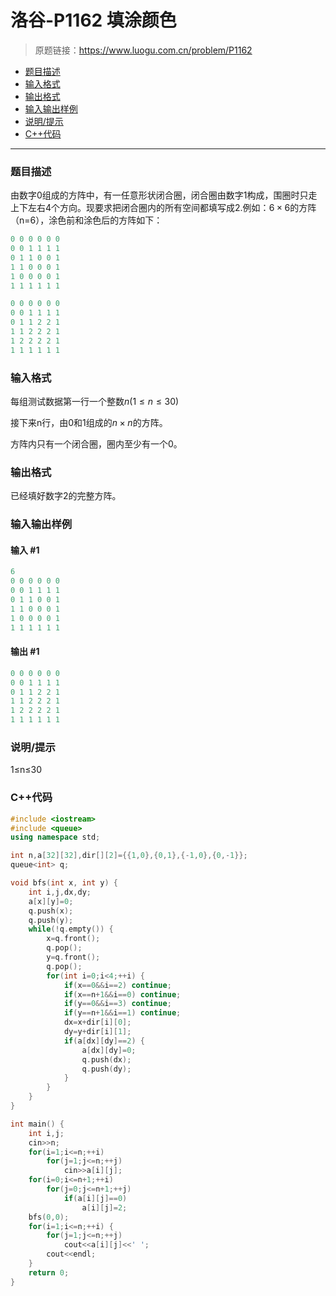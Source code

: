 # 洛谷-P1162 填涂颜色

> 原题链接：https://www.luogu.com.cn/problem/P1162

- [题目描述](#题目描述)
- [输入格式](#输入格式)
- [输出格式](#输出格式)
- [输入输出样例](#输入输出样例)
- [说明/提示](#说明/提示)
- [C++代码](#C++代码)

---

### <a name="题目描述">题目描述</a>

由数字0组成的方阵中，有一任意形状闭合圈，闭合圈由数字1构成，围圈时只走上下左右4个方向。现要求把闭合圈内的所有空间都填写成2.例如：$6  \times 6$的方阵（n=6），涂色前和涂色后的方阵如下：

```c++
0 0 0 0 0 0
0 0 1 1 1 1
0 1 1 0 0 1
1 1 0 0 0 1
1 0 0 0 0 1
1 1 1 1 1 1
```

```c++
0 0 0 0 0 0
0 0 1 1 1 1
0 1 1 2 2 1
1 1 2 2 2 1
1 2 2 2 2 1
1 1 1 1 1 1
```

### <a name="输入格式">输入格式</a>

每组测试数据第一行一个整数$n(1 \le n \le 30)$

接下来n行，由0和1组成的$n \times n$的方阵。

方阵内只有一个闭合圈，圈内至少有一个0。

### <a name="输出格式">输出格式</a>

已经填好数字2的完整方阵。

### <a name="输入输出样例">输入输出样例</a>

#### 输入 #1

```c++
6
0 0 0 0 0 0
0 0 1 1 1 1
0 1 1 0 0 1
1 1 0 0 0 1
1 0 0 0 0 1
1 1 1 1 1 1
```

#### 输出 #1

```c++
0 0 0 0 0 0
0 0 1 1 1 1
0 1 1 2 2 1
1 1 2 2 2 1
1 2 2 2 2 1
1 1 1 1 1 1
```

### <a name="说明/提示">说明/提示</a>

1≤n≤30

### <a name="C++代码">C++代码</a>

```c++
#include <iostream>
#include <queue>
using namespace std;

int n,a[32][32],dir[][2]={{1,0},{0,1},{-1,0},{0,-1}};
queue<int> q;

void bfs(int x, int y) {
    int i,j,dx,dy;
    a[x][y]=0;
    q.push(x);
    q.push(y);
    while(!q.empty()) {
        x=q.front();
        q.pop();
        y=q.front();
        q.pop();
        for(int i=0;i<4;++i) {
            if(x==0&&i==2) continue;
            if(x==n+1&&i==0) continue;
            if(y==0&&i==3) continue;
            if(y==n+1&&i==1) continue;
            dx=x+dir[i][0];
            dy=y+dir[i][1];
            if(a[dx][dy]==2) {
                a[dx][dy]=0;
                q.push(dx);
                q.push(dy);
            }
        }
    }
}

int main() {
    int i,j;
    cin>>n;
    for(i=1;i<=n;++i)
        for(j=1;j<=n;++j)
            cin>>a[i][j];
    for(i=0;i<=n+1;++i)
        for(j=0;j<=n+1;++j)
            if(a[i][j]==0)
                a[i][j]=2;
    bfs(0,0);
    for(i=1;i<=n;++i) {
        for(j=1;j<=n;++j)
            cout<<a[i][j]<<' ';
        cout<<endl;
    }
    return 0;
}
```